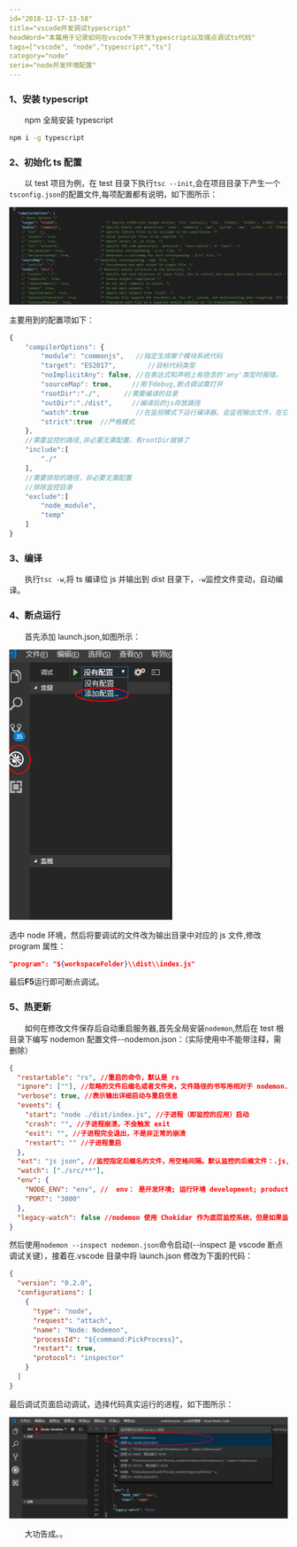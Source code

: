 ```yaml
---
id="2018-12-17-13-58"
title="vscode开发调试typescript"
headWord="本篇用于记录如何在vscode下开发typescript以及端点调试ts代码"
tags=["vscode", "node","typescript","ts"]
category="node"
serie="node开发环境配置"
---
```


### 1、安装 typescript

&emsp;&emsp;npm 全局安装 typescript

```bash
npm i -g typescript
```

### 2、初始化 ts 配置

&emsp;&emsp;以 test 项目为例，在 test 目录下执行`tsc --init`,会在项目目录下产生一个`tsconfig.json`的配置文件,每项配置都有说明，如下图所示：

![tscofnig文件部分截图](./picFolder/tsconfig界面.png)

主要用到的配置项如下：

```javascript
{
    "compilerOptions": {
        "module": "commonjs",   //指定生成哪个模块系统代码
        "target": "ES2017",        //目标代码类型
        "noImplicitAny": false, //在表达式和声明上有隐含的'any'类型时报错。
        "sourceMap": true,     //用于debug,断点调试需打开
        "rootDir":"./",      //需要编译的目录
        "outDir":"./dist",     //编译后的js存放路径
        "watch":true            //在监视模式下运行编译器。会监视输出文件，在它们改变时重新编译。
        "strict":true  //严格模式
    },
    //需要监控的路径,非必要无需配置，有rootDir就够了
    "include":[
        "./"
    ],
    //需要排除的路径，非必要无需配置
    //排除监控目录
    "exclude":[
        "node_module",
        "temp"
    ]
}
```

### 3、编译

&emsp;&emsp;执行`tsc -w`,将 ts 编译位 js 并输出到 dist 目录下，`-w`监控文件变动，自动编译。

### 4、断点运行

&emsp;&emsp;首先添加 launch.json,如图所示：

![添加配置](./picFolder/添加配置.png)

选中 node 环境，然后将要调试的文件改为输出目录中对应的 js 文件,修改 program 属性：

```json
"program": "${workspaceFolder}\\dist\\index.js"
```

最后**F5**运行即可断点调试。

### 5、热更新

&emsp;&emsp;如何在修改文件保存后自动重启服务器,首先全局安装`nodemon`,然后在 test 根目录下编写 nodemon 配置文件--nodemon.json：（实际使用中不能带注释，需删除）

```json
{
  "restartable": "rs", //重启的命令，默认是 rs
  "ignore": [""], //忽略的文件后缀名或者文件夹，文件路径的书写用相对于 nodemon.json 所在位置的相对路径
  "verbose": true, //表示输出详细启动与重启信息
  "events": {
    "start": "node ./dist/index.js", //子进程（即监控的应用）启动
    "crash": "", //子进程崩溃，不会触发 exit
    "exit": "", //子进程完全退出，不是非正常的崩溃
    "restart": "" //子进程重启
  },
  "ext": "js json", //监控指定后缀名的文件，用空格间隔。默认监控的后缀文件：.js, .coffee, .litcoffee, .json。但是对于没有文件后缀的文件，比如 www 文件，我暂时找不到怎么用 nodemon 去监控，就算在 watch 中包含了，nodemon 也会忽略掉
  "watch": ["./src/**"],
  "env": {
    "NODE_ENV": "env", //  env： 是开发环境; 运行环境 development; production 是生产环境
    "PORT": "3000"
  },
  "legacy-watch": false //nodemon 使用 Chokidar 作为底层监控系统，但是如果监控失效，或者提示没有需要监控的文件时，就需要使用轮询模式（polling mode），即设置 legacy-watch 为 true，也可以在命令行中指定
}
```

然后使用`nodemon --inspect nodemon.json`命令启动(--inspect 是 vscode 断点调试关键），接着在.vscode 目录中将 launch.json 修改为下面的代码：

```json
{
  "version": "0.2.0",
  "configurations": [
    {
      "type": "node",
      "request": "attach",
      "name": "Node: Nodemon",
      "processId": "${command:PickProcess}",
      "restart": true,
      "protocol": "inspector"
    }
  ]
}
```

最后调试页面启动调试，选择代码真实运行的进程，如下图所示：

![vscode符加进程](./picFolder/vscode附加进程.png)

&emsp;&emsp;大功告成。。

